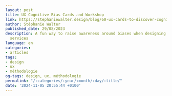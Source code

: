 ```yaml
---
layout: post
title: UX Cognitive Bias Cards and Workshop
link: https://stephaniewalter.design/blog/60-ux-cards-to-discover-cognitive-biases/
author: Stéphanie Walter
published_date: 29/08/2023
description: A fun way to raise awareness around biases when designing products &
  services
language: en
categories:
- articles
tags:
- design
- ux
- méthodologie
og-tags: design, ux, méthodologie
permalink: "/:categories/:year/:month/:day/:title/"
date: '2024-11-05 20:55:44 +0100'
---
```

